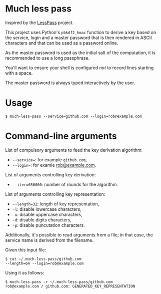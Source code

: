 # Much less pass

Inspired by the [LessPass](http://github.com/lesspass) project.

This project uses Python's `pbkdf2_hmac` function to derive a key based on the
service, login and a master password that is then rendered in ASCII characters
and that can be used as a password online.

As the master password is used as the initial salt of the computation, it is
recommended to use a long passphrase.

You'll want to ensure your shell is configured *not* to record lines starting
with a space.

The master password is always typed interactively by the user.


# Usage

    $ much-less-pass --service=github.com --login=rob@example.com


# Command-line arguments

List of compulsory arguments to feed the key derivation algorithm:

- `--service=`: for example `github.com`,
- `--login=`: for examle rob@example.com.

List of arguments controlling key derivation:

- `--iter=656000`: number of rounds for the algorithm.

List of arguments controlling key representation:

- `--length=32`: length of key representation,
- `-l`: disable lowercase characters,
- `-u`: disable uppercase characters,
- `-d`: disable digits characters,
- `-p`: disable puncutation characters.

Additionally, it's possible to read arguments from a file; in that case, the
service name is derived from the filename.

Given this input file:

    $ cat ~/.much-less-pass/github.com
    --length=64 --login=rob@example.com

Using it as follows:

    $ much-less-pass -r ~/.much-less-pass/github.com
    rob@example.com / github.com: GENERATED_KEY_REPRESENTATION
